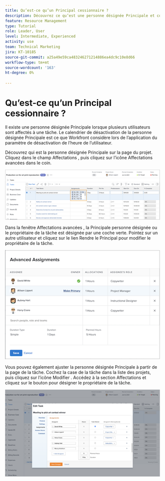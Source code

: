 ```yaml
---
title: Qu’est-ce qu’un Principal cessionnaire ?
description: Découvrez ce qu’est une personne désignée Principale et comment elle affecte la gestion de vos ressources.
feature: Resource Management
type: Tutorial
role: Leader, User
level: Intermediate, Experienced
activity: use
team: Technical Marketing
jira: KT-10185
source-git-commit: a25a49e59ca483246271214886ea4dc9c10e8d66
workflow-type: tm+mt
source-wordcount: '163'
ht-degree: 0%

---
```


# Qu’est-ce qu’un Principal cessionnaire ?

Il existe une personne désignée Principale lorsque plusieurs utilisateurs sont affectés à une tâche. Le calendrier de désactivation de la personne désignée Principale est ce que Workfront considère lors de l’application du paramètre de désactivation de l’heure de l’utilisateur.

Découvrez qui est la personne désignée Principale sur la page du projet. Cliquez dans le champ Affectations , puis cliquez sur l’icône Affectations avancées dans le coin.

![plusieurs cessionnaires](assets/pa_01.png)

Dans la fenêtre Affectations avancées , la Principale personne désignée ou le propriétaire de la tâche est désignée par une coche verte. Pointez sur un autre utilisateur et cliquez sur le lien Rendre le Principal pour modifier le propriétaire de la tâche.

![Principal cessionnaire sélectionné](assets/pa_02.png)

Vous pouvez également ajuster la personne désignée Principale à partir de la page de la tâche. Cochez la case de la tâche dans la liste des projets, puis cliquez sur l’icône Modifier . Accédez à la section Affectations et cliquez sur le bouton pour désigner le propriétaire de la tâche.

![bouton propriétaire de la tâche](assets/pa_03.png)

